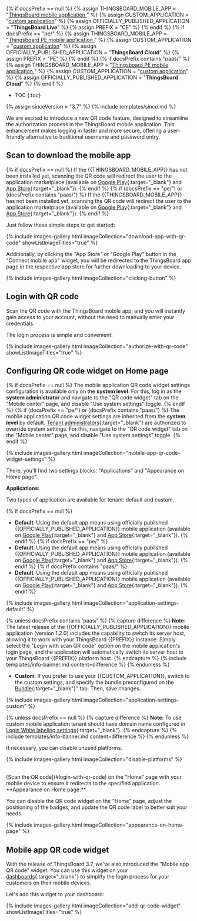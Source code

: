 {% if docsPrefix == null %}
{% assign THINGSBOARD_MOBILE_APP = "[ThingsBoard mobile application ](/docs/mobile/)" %}
{% assign CUSTOM_APPLICATION = "[custom application](/docs/mobile/)" %}
{% assign OFFICIALLY_PUBLISHED_APPLICATION = "**ThingsBoard Live**" %}
{% assign PREFIX = "CE" %}
{% endif %}
{% if docsPrefix == "pe/" %}
{% assign THINGSBOARD_MOBILE_APP = "[Thingsboard PE mobile application ](/docs/pe/mobile/)" %}
{% assign CUSTOM_APPLICATION = "[custom application](/docs/pe/mobile/)" %}
{% assign OFFICIALLY_PUBLISHED_APPLICATION = "**ThingsBoard Cloud**" %}
{% assign PREFIX = "PE" %}
{% endif %}
{% if docsPrefix contains "paas/" %}
{% assign THINGSBOARD_MOBILE_APP = "[Thingsboard PE mobile application ](/docs/pe/mobile/)" %}
{% assign CUSTOM_APPLICATION = "[custom application](/docs/pe/mobile/)" %}
{% assign OFFICIALLY_PUBLISHED_APPLICATION = "**ThingsBoard Cloud**" %}
{% endif %}

* TOC
{:toc}

{% assign sinceVersion = "3.7" %}
{% include templates/since.md %}

We are excited to introduce a new QR code feature, designed to streamline the authorization process in the ThingsBoard mobile application. 
This enhancement makes logging in faster and more secure, offering a user-friendly alternative to traditional username and password entry.

## Scan to download the mobile app

{% if docsPrefix == null %}
If the {{THINGSBOARD_MOBILE_APP}} has not been installed yet, scanning the QR code will redirect the user to the application marketplace (available on [Google Play](https://play.google.com/store/apps/details?id=org.thingsboard.demo.app){:target="_blank"} and [App Store](https://apps.apple.com/us/app/thingsboard-live/id1594355695){:target="_blank"}).
{% endif %}
{% if (docsPrefix == "pe/") or (docsPrefix contains "paas/") %}
If the {{THINGSBOARD_MOBILE_APP}} has not been installed yet, scanning the QR code will redirect the user to the application marketplace (available on [Google Play](https://play.google.com/store/apps/details?id=org.thingsboard.cloud){:target="_blank"} and [App Store](https://apps.apple.com/us/app/thingsboard-cloud/id6499209395){:target="_blank"}).
{% endif %}

Just follow these simple steps to get started:

{% include images-gallery.html imageCollection="download-app-with-qr-code" showListImageTitles="true" %}

Additionally, by clicking the "App Store" or "Google Play" button in the "Connect mobile app" widget, you will be redirected to the ThingsBoard app page in the respective app store for further downloading to your device.

{% include images-gallery.html imageCollection="clicking-button" %}

## Login with QR code

Scan the QR code with the ThingsBoard mobile app, and you will instantly gain access to your account, without the need to manually enter your credentials.

The login process is simple and convenient:

{% include images-gallery.html imageCollection="authorize-with-qr-code" showListImageTitles="true" %}

## Configuring QR code widget on Home page

{% if docsPrefix == null %}
The mobile application QR code widget settings configuration is available only on the **system level**.
For this, log in as the **system administrator** and navigate to the "QR code widget" tab on the "Mobile center" page, and disable "Use system settings" toggle.
{% endif %}
{% if (docsPrefix == "pe/") or (docsPrefix contains "paas/") %}
The mobile application QR code widget settings are inherited from the **system level** by default. [Tenant administrators](/docs/{{docsPrefix}}user-guide/ui/tenants/){:target="_blank"} are authorized to override system settings. For this, navigate to the "QR code widget" tab on the "Mobile center" page, and disable "Use system settings" toggle.
{% endif %}

{% include images-gallery.html imageCollection="mobile-app-qr-code-widget-settings" %}

There, you'll find two settings blocks: "Applications" and "Appearance on Home page".

**Applications:**

Two types of application are available for tenant: default and custom. 

{% if docsPrefix == null %}
* **Default**. Using the default app means using officially published {{OFFICIALLY_PUBLISHED_APPLICATION}} mobile application (available on [Google Play](https://play.google.com/store/apps/details?id=org.thingsboard.demo.app){:target="_blank"} and [App Store](https://apps.apple.com/us/app/thingsboard-live/id1594355695){:target="_blank"}).
{% endif %}
{% if docsPrefix == "pe/" %}
* **Default**. Using the default app means using officially published {{OFFICIALLY_PUBLISHED_APPLICATION}} mobile application (available on [Google Play](https://play.google.com/store/apps/details?id=org.thingsboard.cloud){:target="_blank"} and [App Store](https://apps.apple.com/us/app/thingsboard-cloud/id6499209395){:target="_blank"}).
{% endif %}
{% if docsPrefix contains "paas/" %}
* **Default**. Using the default app means using officially published {{OFFICIALLY_PUBLISHED_APPLICATION}} mobile application (available on [Google Play](https://play.google.com/store/apps/details?id=org.thingsboard.cloud){:target="_blank"} and [App Store](https://apps.apple.com/us/app/thingsboard-cloud/id6499209395){:target="_blank"}).
{% endif %}

{% include images-gallery.html imageCollection="application-settings-default" %}

{% unless docsPrefix contains 'paas/' %}
{% capture difference %}
**Note:** The latest release of the {{OFFICIALLY_PUBLISHED_APPLICATION}} mobile application (version 1.2.0) includes the capability to switch its server host, allowing it to work with your ThingsBoard {{PREFIX}} instance. Simply select the "Login with scan QR code" option on the mobile application's login page, and the application will automatically switch its server host to your ThingsBoard {{PREFIX}} platform host.
{% endcapture %}
{% include templates/info-banner.md content=difference %}
{% endunless %}

* **Custom**. If you prefer to use your {{CUSTOM_APPLICATION}}, switch to the custom settings, and specify the bundle preconfigured on the [Bundle](/docs/{{docsPrefix}}user-guide/mobile-center/bundles/){:target="_blank"}" tab. Then, save changes.
 
{% include images-gallery.html imageCollection="application-settings-custom" %}

{% unless docsPrefix == null %}
{% capture difference %}
**Note:** To use custom mobile application tenant should have domain name configured in [Login White labeling settings](/docs/{{docsPrefix}}domains/){:target="_blank"}.
{% endcapture %}
{% include templates/info-banner.md content=difference %}
{% endunless %}

If necessary, you can disable unused platforms.

{% include images-gallery.html imageCollection="disable-platforms" %}

<br>
[Scan the QR code](#login-with-qr-code) on the "Home" page with your mobile device to ensure it redirects to the specified application.

<br>
**Appearance on Home page:**

You can disable the QR code widget on the "Home" page, adjust the positioning of the badges, and update the QR code label to better suit your needs.

{% include images-gallery.html imageCollection="appearance-on-home-page" %}

## Mobile app QR code widget

With the release of ThingsBoard 3.7, we've also introduced the "Mobile app QR code" widget. You can use this widget on your [dashboards](/docs/{{docsPrefix}}user-guide/dashboards/){:target="_blank"} to simplify the login process for your customers on their mobile devices.

Let's add this widget to your dashboard:

{% include images-gallery.html imageCollection="add-qr-code-widget" showListImageTitles="true" %}